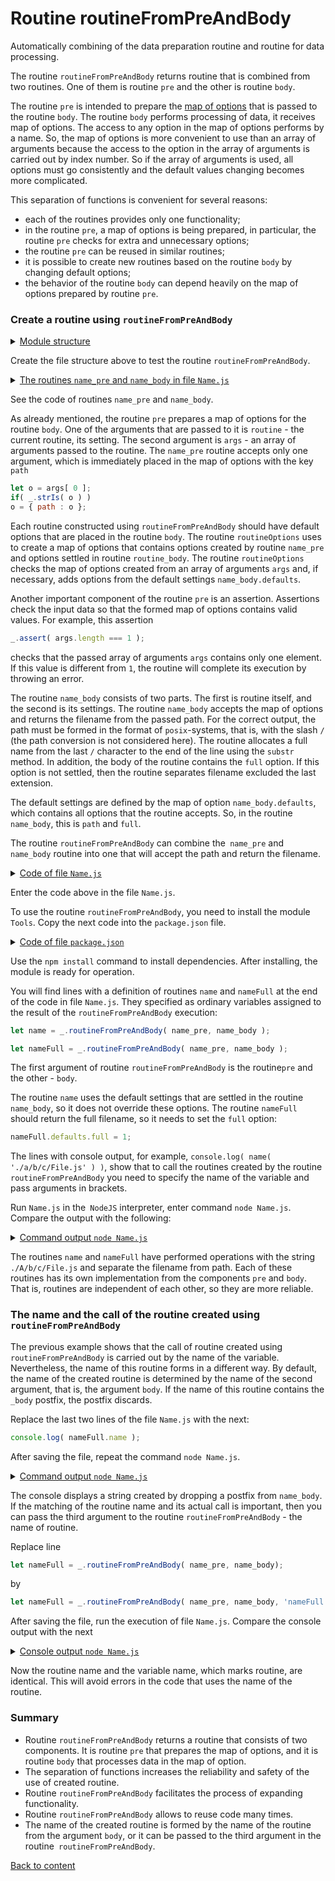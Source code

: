 # Routine routineFromPreAndBody

Automatically combining of the data preparation routine and routine for data processing.

The routine `routineFromPreAndBody` returns routine that is combined from two routines. One of them is routine `pre` and the other is routine `body`.

The routine `pre` is intended to prepare the [map of options](../concept/MapOptions.md) that is passed to the routine `body`. The routine `body` performs processing of data, it receives map of options. The access to any option in the map of options performs by a name. So, the map of options is more convenient to use than an array of arguments because the access to the option in the array of arguments is carried out by index number. So if the array of arguments is used, all options must go consistently and the default values changing becomes more complicated.

This separation of functions is convenient for several reasons:

- each of the routines provides only one functionality;
- in the routine `pre`, a map of options is being prepared, in particular, the routine `pre` checks for extra and unnecessary options;
- the routine `pre` can be reused in similar routines;
- it is possible to create new routines based on the routine `body` by changing default options;
- the behavior of the routine `body` can depend heavily on the map of options prepared by routine `pre`.

### Create a routine using `routineFromPreAndBody`

<details>
  <summary><u>Module structure</u></summary>

```
routineFromPreAndBody
        ├── Name.js
        └── package.json
```

</details>

Create the file structure above to test the routine `routineFromPreAndBody`.

<details>
  <summary><u>The routines <code>name_pre</code> and <code>name_body</code> in file <code>Name.js</code></u></summary>

```js
function name_pre( routine, args )
{
  let o = args[ 0 ];
  if( _.strIs( o ) )
  o = { path : o };

  _.routineOptions( routine, o );
  _.assert( o && _.strIs( o.path ), 'Expects strings {-o.path-}' );
  _.assert( args.length === 1 );
  _.assert( arguments.length === 2 );

  return o;
}

function name_body( o )
{
  let i = o.path.lastIndexOf( '/' );
  if( i !== -1 )
  o.path = o.path.substr( i+1 );

  if( !o.full )
  {
    let i = o.path.lastIndexOf( '.' );
    if( i !== -1 ) o.path = o.path.substr( 0, i );
  }

  return o.path;
}

name_body.defaults =
{
  path : null,
  full : 0,
}
```

</details>

See the code of routines `name_pre` and `name_body`.

As already mentioned, the routine `pre` prepares a map of options for the routine `body`. One of the arguments that are passed to it is `routine` - the current routine, its setting. The second argument is `args` - an array of arguments passed to the routine. The `name_pre` routine accepts only one argument, which is immediately placed in the map of options with the key `path`

```js
let o = args[ 0 ];
if( _.strIs( o ) )
o = { path : o };
```

Each routine constructed using `routineFromPreAndBody` should have default options that are placed in the routine `body`. The routine `routineOptions` uses to create a map of options that contains options created by routine `name_pre` and options settled in routine `routine_body`. The routine `routineOptions` checks the map of options created from an array of arguments `args` and, if necessary, adds options from the default settings `name_body.defaults`.

Another important component of the routine `pre` is an assertion. Assertions check the input data so that the formed map of options contains valid values. For example, this assertion

```js
_.assert( args.length === 1 );
```

checks that the passed array of arguments `args` contains only one element. If this value is different from `1`, the routine will complete its execution by throwing an error.

The routine `name_body` consists of two parts. The first is routine itself, and the second is its settings. The routine `name_body` accepts the map of options and returns the filename from the passed path. For the correct output, the path must be formed in the format of `posix`-systems, that is, with the slash `/` (the path conversion is not considered here). The routine allocates a full name from the last `/` character to the end of the line using the `substr` method. In addition, the body of the routine contains the `full` option. If this option is not settled, then the routine separates filename excluded the last extension.

The default settings are defined by the map of option `name_body.defaults`, which contains all options that the routine accepts. So, in the routine `name_body`, this is `path` and `full`.

The routine `routineFromPreAndBody` can combine the` name_pre` and `name_body` routine into one that will accept the path and return the filename.

<details>
  <summary><u>Code of file <code>Name.js</code></u></summary>

```js
let _ = require( 'wTools' );

//

function name_pre( routine, args )
{
  let o = args[ 0 ];
  if( _.strIs( o ) )
  o = { path : o };

  _.routineOptions( routine, o );
  _.assert( o && _.strIs( o.path ), 'Expects strings {-o.path-}' );
  _.assert( args.length === 1 );
  _.assert( arguments.length === 2 );

  return o;
}

function name_body( o )
{
  let i = o.path.lastIndexOf( '/' );
  if( i !== -1 )
  o.path = o.path.substr( i+1 );

  if( !o.full )
  {
    let i = o.path.lastIndexOf( '.' );
    if( i !== -1 ) o.path = o.path.substr( 0, i );
  }

  return o.path;
}

name_body.defaults =
{
  path : null,
  full : 0,
}

let name = _.routineFromPreAndBody( name_pre, name_body );

let nameFull = _.routineFromPreAndBody( name_pre, name_body );
nameFull.defaults.full = 1;

console.log( name( './a/b/c/File.js' ) );
console.log( nameFull( './a/b/c/File.js' ) );
```

</details>

Enter the code above in the file `Name.js`.

To use the routine `routineFromPreAndBody`, you need to install the module `Tools`. Copy the next code into the `package.json` file.

<details>
    <summary><u>Code of file <code>package.json</code></u></summary>

```json    
{
  "dependencies": {
    "wTools": ""
  }
}
```

</details>

Use the `npm install` command to install dependencies. After installing, the module is ready for operation.

You will find lines with a definition of routines `name` and `nameFull` at the end of the code in file `Name.js`. They specified as ordinary variables assigned to the result of the `routineFromPreAndBody` execution:

```js
let name = _.routineFromPreAndBody( name_pre, name_body );

let nameFull = _.routineFromPreAndBody( name_pre, name_body );
```

The first argument of routine `routineFromPreAndBody` is the routine`pre` and the other - `body`.

The routine `name` uses the default settings that are settled in the routine `name_body`, so it does not override these options. The routine `nameFull` should return the full filename, so it needs to set the `full` option:

```js
nameFull.defaults.full = 1;
```

The lines with console output, for example, `console.log( name( './a/b/c/File.js' ) )`, show that to call the routines created by the routine `routineFromPreAndBody` you need to specify the name of the variable and pass arguments in brackets.

Run `Name.js` in the` NodeJS` interpreter, enter command `node Name.js`. Compare the output with the following:

<details>
  <summary><u>Command output <code>node Name.js</code></u></summary>

```
$ node Name.js
File
File.js
```

</details>

The routines `name` and `nameFull` have performed operations with the string `./A/b/c/File.js` and separate the filename from path. Each of these routines has its own implementation from the components `pre` and `body`. That is, routines are independent of each other, so they are more reliable.

### The name and the call of the routine created using `routineFromPreAndBody`

The previous example shows that the call of routine created using `routineFromPreAndBody` is carried out by the name of the variable. Nevertheless, the name of this routine forms in a different way. By default, the name of the created routine is determined by the name of the second argument, that is, the argument `body`. If the name of this routine contains the `_body` postfix, the postfix discards.

Replace the last two lines of the file `Name.js` with the next:

```js
console.log( nameFull.name );
```

After saving the file, repeat the command `node Name.js`.

<details>
  <summary><u>Command output <code>node Name.js</code></u></summary>

```
$ node Name.js
name
```

</details>

The console displays a string created by dropping a postfix from `name_body`. If the matching of the routine name and its actual call is important, then you can pass the third argument to the routine `routineFromPreAndBody` - the name of routine.

Replace line

```js
let nameFull = _.routineFromPreAndBody( name_pre, name_body);
```

by

```js
let nameFull = _.routineFromPreAndBody( name_pre, name_body, 'nameFull' );
```

After saving the file, run the execution of file `Name.js`. Compare the console output with the next

<details>
  <summary><u>Console output <code>node Name.js</code></u></summary>

```
$ node Name.js
nameFull
```

</details>

Now the routine name and the variable name, which marks routine, are identical. This will avoid errors in the code that uses the name of the routine.

### Summary

- Routine `routineFromPreAndBody` returns a routine that consists of two components. It is routine `pre` that prepares the map of options, and it is routine `body` that processes data in the map of option.
- The separation of functions increases the reliability and safety of the use of created routine.
- Routine `routineFromPreAndBody` facilitates the process of expanding functionality.
- Routine `routineFromPreAndBody` allows to reuse code many times.
- The name of the created routine is formed by the name of the routine from the argument `body`, or it can be passed to the third argument in the routine` routineFromPreAndBody`.

[Back to content](../README.md#Tutorials)
